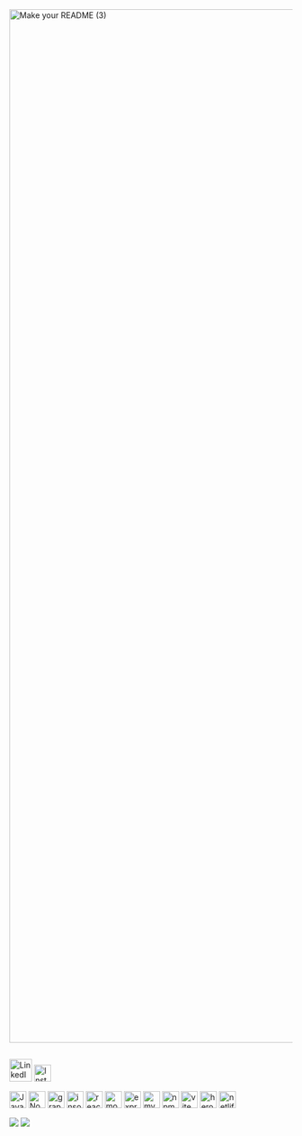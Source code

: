 
<img width="1834" alt="Make your README (3)" src="https://github.com/ljkahn/ljkahn/assets/141527404/7bdbb623-98eb-431e-9107-5dc8f5b4e889">

##
<a href = "https://www.linkedin.com/in/lia-kahn/"><img src="https://simpleicons.now.sh/linkedin/FFFFFF" alt="LinkedIn" width="40" height="40"></a> <a href = "https://instagram.com/liakahn"><img src="https://simpleicons.vercel.app/instagram/FFFFFF" alt= "Instagram" width="30" height="30"></a>


<img src="https://simpleicons.now.sh/javascript/FFFFFF" alt="Javascript" width="30" height="30"> <img src="https://simpleicons.now.sh/nodedotjs/F7DF1E" alt="Node.js" width="30" height="30"> <img src="https://simpleicons.now.sh/graphql/FFFFFF" alt= "graphql" width="30" height="30"> <img src="https://simpleicons.now.sh/insomnia/FFFFFF" alt= "insomnia" width="30" height="30"> <img src="https://simpleicons.now.sh/react/FFFFFF" alt= "react" width="30" height="30"> <img src="https://simpleicons.now.sh/mongodb/FFFFFF" alt= "mongodb" width="30" height="30"> <img src="https://simpleicons.now.sh/express/FFFFFF" alt= "express" width="30" height="30"> <img src="https://simpleicons.now.sh/mysql/FFFFFF" alt= "mysql" width="30" height="30"> <img src="https://simpleicons.now.sh/npm/FFFFFF" alt= "npm" width="30" height="30"> <img src="https://simpleicons.now.sh/vite/FFFFFF" alt= "vite" width="30" height="30"> <img src="https://simpleicons.now.sh/heroku/FFFFFF" alt= "heroku" width="30" height="30"> <img src="https://simpleicons.now.sh/netlify/FFFFFF" alt= "netlify" width="30" height="30">


![](https://github-readme-stats.vercel.app/api?username=ljkahn&theme=slateorange&hide_border=false&include_all_commits=false&count_private=false) ![](https://github-readme-streak-stats.herokuapp.com/?user=ljkahn&theme=slateorange&hide_border=false)<br/>


<!-- Proudly created with GPRM ( https://gprm.itsvg.in ) -->
